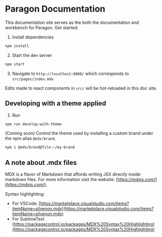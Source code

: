 # Paragon Documentation

This documentation site serves as the both the documentation and workbench for Paragon. Get started:

1. Install dependencies

```sh
npm install
```

2. Start the dev server

```sh
npm start
```

3. Navigate to `http://localhost:8000/` which corresponds to `src/pages/index.mdx`

Edits made to react components in `src/` will be hot-reloaded in this doc site.

## Developing with a theme applied

1. Run
```sh
npm run develop:with-theme
```

(Coming soon) Control the theme used by installing a custom brand under the npm alias `@edx/brand`.
```sh
npm i @edx/brand@file:~/my-brand
```

## A note about .mdx files

MDX is a flavor of Markdown that affords writing JSX directly inside markdown files. For more information visit the website: [https://mdxjs.com/](https://mdxjs.com/).

Syntax highlighting:

- For VSCode: [https://marketplace.visualstudio.com/items?itemName=silvenon.mdx](https://marketplace.visualstudio.com/items?itemName=silvenon.mdx)
- For SublimeText [https://packagecontrol.io/packages/MDX%20Syntax%20Highlighting](https://packagecontrol.io/packages/MDX%20Syntax%20Highlighting)
